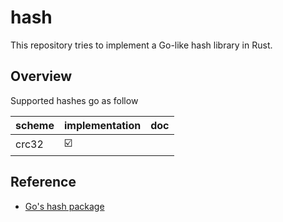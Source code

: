 # hash

This repository tries to implement a Go-like hash library in Rust.

## Overview

Supported hashes go as follow

| scheme | implementation          | doc |
| ------ | ----------------------- | --- |
| crc32  | :ballot_box_with_check: |

## Reference

- [Go's hash package](https://pkg.go.dev/hash)
